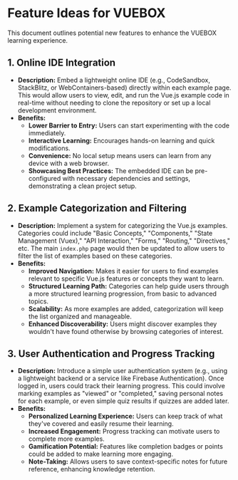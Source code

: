 # Feature Ideas for VUEBOX

This document outlines potential new features to enhance the VUEBOX learning experience.

## 1. Online IDE Integration

*   **Description:** Embed a lightweight online IDE (e.g., CodeSandbox, StackBlitz, or WebContainers-based) directly within each example page. This would allow users to view, edit, and run the Vue.js example code in real-time without needing to clone the repository or set up a local development environment.
*   **Benefits:**
    *   **Lower Barrier to Entry:** Users can start experimenting with the code immediately.
    *   **Interactive Learning:** Encourages hands-on learning and quick modifications.
    *   **Convenience:** No local setup means users can learn from any device with a web browser.
    *   **Showcasing Best Practices:** The embedded IDE can be pre-configured with necessary dependencies and settings, demonstrating a clean project setup.

## 2. Example Categorization and Filtering

*   **Description:** Implement a system for categorizing the Vue.js examples. Categories could include "Basic Concepts," "Components," "State Management (Vuex)," "API Interaction," "Forms," "Routing," "Directives," etc. The main `index.php` page would then be updated to allow users to filter the list of examples based on these categories.
*   **Benefits:**
    *   **Improved Navigation:** Makes it easier for users to find examples relevant to specific Vue.js features or concepts they want to learn.
    *   **Structured Learning Path:** Categories can help guide users through a more structured learning progression, from basic to advanced topics.
    *   **Scalability:** As more examples are added, categorization will keep the list organized and manageable.
    *   **Enhanced Discoverability:** Users might discover examples they wouldn't have found otherwise by browsing categories of interest.

## 3. User Authentication and Progress Tracking

*   **Description:** Introduce a simple user authentication system (e.g., using a lightweight backend or a service like Firebase Authentication). Once logged in, users could track their learning progress. This could involve marking examples as "viewed" or "completed," saving personal notes for each example, or even simple quiz results if quizzes are added later.
*   **Benefits:**
    *   **Personalized Learning Experience:** Users can keep track of what they've covered and easily resume their learning.
    *   **Increased Engagement:** Progress tracking can motivate users to complete more examples.
    *   **Gamification Potential:** Features like completion badges or points could be added to make learning more engaging.
    *   **Note-Taking:** Allows users to save context-specific notes for future reference, enhancing knowledge retention.
